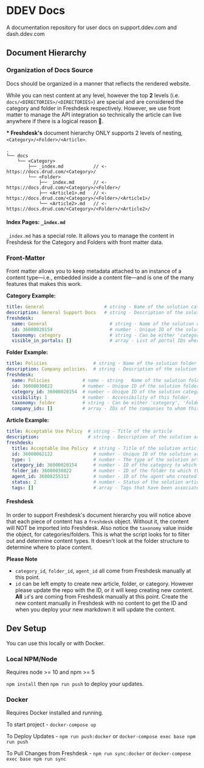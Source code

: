 # DDEV Docs

A documentation repository for user docs on support.ddev.com and dash.ddev.com

## Document Hierarchy
### Organization of Docs Source
Docs should be organized in a manner that reflects the rendered website.

While you can nest content at any level, however the top **2** levels (i.e. `docs/<DIRECTORIES>/<DIRECTORIES>`) are special and are considered the category and folder in Freshdesk respectively. However, we use front matter to manage the API integration so technically the article can live anywhere if there is a logical reason 🧐.

 **\* Freshdesk's** document hierarchy ONLY supports 2 levels of nesting, `<Category>/<Folder>/<Article>`.

  ``` shell
  .
  └── docs
      └── <Category>
          ├── _index.md           // <- https://docs.drud.com/<Category>/
          └── <Folder>
              ├── _index.md       // <- https://docs.drud.com/<Category>/<Folder>/
              ├── <Article1>.md   // <- https://docs.drud.com/<Category>/<Folder>/<Article1>/
              └── <Article2>.md   // <- https://docs.drud.com/<Category>/<Folder>/<Article2>/
  ```

#### Index Pages: `_index.md`
`_index.md` has a special role. It allows you to manage the content in Freshdesk for the Category and Folders with front matter data.

### Front-Matter
Front matter allows you to keep metadata attached to an instance of a content type—i.e., embedded inside a content file—and is one of the many features that makes this work.

**Category Example:**
  ``` yaml
  title: General                      # string - Name of the solution category
  description: General Support Docs   # string - Description of the solution category
  freshdesk:
    name: General                       # string - Name of the solution category
    id: 36000020154                     # number - Unique ID of the solution category
    taxonomy: category                  # string - Can be either 'category', 'folder' or empty for articles
    visible_in_portals: []              # array - List of portal IDs where this category is visible
  ```

**Folder Example:**
  ``` yaml
  title: Policies                 # string - Name of the solution folder
  description: Company policies.  # string - Description of the solution folder
  freshdesk:
    name: Policies            # name - string	Name of the solution folder
    id: 36000030822           # number - Unique ID of the solution folder id
    category_id: 36000020154  # number - Unique ID of the solution category id
    visibility: 1             # number - Accessibility of this folder.
    taxonomy: folder          # string - Can be either 'category', 'folder' or empty for articles
    company_ids: []           # array - IDs of the companies to whom this solution folder is visible
  ```

**Article Example:**
  ``` yaml
  title: Acceptable Use Policy  # string - Title of the article
  description:                  # string - Description of the solution article
  freshdesk:
    title: Acceptable Use Policy  # string - Title of the solution article
    id: 36000062122               # number - Unique ID of the solution article
    type: 1                       # number - The type of the solution article
    category_id: 36000020154      # number - ID of the category to which the solution article belongs
    folder_id: 36000030822        # number - ID of the folder to which the solution article belongs
    agent_id: 36008255312         # number - ID of the agent who created the solution article
    status: 2                     # number - Status of the solution article: 1 is draft, 2 is published
    tags: []                      # array - Tags that have been associated with the solution article
  ```


#### Freshdesk
In order to support Freshdesk's document hierarchy you will notice above that each piece of content has a `freshdesk` object. Without it, the content will NOT be imported into Freshdesk. Also notice the `taxonomy` value inside the object, for categories/folders. This is what the script looks for to filter out and determine content types. It doesn't look at the folder structure to determine where to place content.

  **Please Note**
  - `category_id`, `folder_id`, `agent_id` all come from Freshdesk manually at this point.
  - `id` can be left empty to create new article, folder, or category. However please update the repo with the ID, or it will keep creating new content. **All** `id`'s are coming from Freshdesk manually at this point. Create the new content manually in Freshdesk with no content to get the ID and when you deploy your new markdown it will update the content.

## Dev Setup
You can use this locally or with Docker.

### Local NPM/Node
Requires node >= 10 and npm >= 5

`npm install` then `npm run push` to deploy your updates.

### Docker
Requires Docker installed and running.

To start project - `docker-compose up`

To Deploy Updates - `npm run push:docker` or `docker-compose exec base npm run push`

To Pull Changes from Freshdesk - `npm run sync:docker` or `docker-compose exec base npm run sync`

